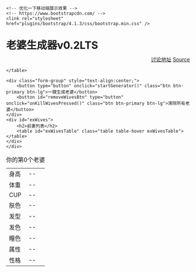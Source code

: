 <!DOCTYPE html>
<html>

<head>
    <meta charset="utf-8">
    <meta name="viewport" content="width=device-width, initial-scale=1.0">
    <meta http-equiv="X-UA-Compatible" content="ie=edge">
    <script src="./plugins/jquery-3.3.1.min.js"></script>
    <script src="generator.js"></script>
    <script src="data.js"></script>
    <title>老婆生成器Random waifu generator</title>

    <!-- 优化一下移动端展示效果 -->
    <!-- https://www.bootstrapcdn.com/ -->
    <link rel="stylesheet" href="plugins/bootstrap/4.1.3/css/bootstrap.min.css" />

</head>

<body class="container">
    <h1 style="margin:30px 0px 10px 0px;">老婆生成器v0.2LTS</h1>
    <div class="form-group" style="text-align:right;">
        <a href="https://adnmb.com/t/15788691">讨论地址</a>
        <a href="https://github.com/reed-chan/Random-waifu-generater">Source</a>
    </div>
    <div class="table-responsive">
    <table id="wifeTable" class="table table-hover">
        <caption style="word-break:keep-all">你的第0个老婆</caption>
        <tr>
            <td id="heightText">身高</td>
            <td id="height">--</td>
        </tr>
        <tr>
            <td id="weightText">体重</td>
            <td id="weight">--</td>
        </tr>
        <tr>
            <td id="cupsizeText">CUP</td>
            <td id="cupsize">--</td>
        </tr>
        <tr>
            <td id="skinText">肤色</td>
            <td id="skin">--</td>
        </tr>
        <!-- <tr>
            <td id="ageText">年龄</td>
            <td id="age">--</td>
        </tr> -->
        <tr>
            <td id="hairstyleText">发型</td>
            <td id="hairstyle">--</td>
        </tr>
        <tr>
            <td id="hairColorText">发色</td>
            <td id="hairColor">--</td>
        </tr>
        <tr>
            <td id="eyeColorText">瞳色</td>
            <td id="eyeColor">--</td>
        </tr>
        <tr>
            <td id="attributeText">属性</td>
            <td id="attribute">--</td>
        </tr>
        <tr>
            <td id="characterText">性格</td>
            <td id="character">--</td>
        </tr>

    </table>
    
    <div class="form-group" style="text-align:center;">
        <button type="button" onclick="startGenerator()" class="btn btn-primary btn-lg">一键生成老婆</button>
        <button id="removeWivesBtn" type="button" onclick="onKillWivesPressed()" class="btn btn-primary btn-lg">清除所有老婆</button>
    </div>
    <div id="exWives">
		<h2>前妻列表</h2>
		<table id="exWivesTable" class="table table-hover exWivesTable"></table>
    </div>
    </div>
</body>

<style>
	#wifeTable tr > td {
		width: 50%;
	}
</style>

</html>
